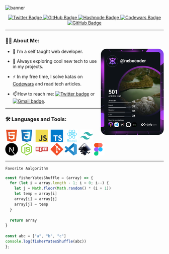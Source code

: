 ![banner](https://user-images.githubusercontent.com/91620216/194315090-6013c4c9-00a4-427d-97ea-ed3cbfb965da.png)

<div id="header" align="center"> 
  <div id="badges">
    <a href="https://twitter.com/nebocoder">
      <img src="https://img.shields.io/badge/Twitter-blue?style=for-the-badge&logo=twitter&logoColor=white" alt="Twitter Badge"/>
    </a>
    <a href="mailto:nebocoder@gmail.com">
      <img src="https://img.shields.io/badge/Email-red?style=for-the-badge&logo=gmail&logoColor=white" alt="GitHub Badge"/>
    </a>
    <a href="https://hashnode.com/@nebocoder">
      <img src="https://img.shields.io/badge/Hashnode-white?style=for-the-badge&logo=hashnode&logoColor=blue" alt="Hashnode Badge"/>
    </a>
    <a href="https://www.codewars.com/users/nebocoder">
      <img src="https://img.shields.io/badge/Codewars-red?style=for-the-badge&logo=codewars&logoColor=black" alt="Codewars Badge"/>
    </a>
    <a href="https://github.com/nebocoder">
      <img src="https://img.shields.io/badge/Github-black?style=for-the-badge&logo=github&logoColor=white" alt="GitHub Badge"/>
    </a>
  </div>
</div>

---

### 👨‍💻 About Me:
  <img src="https://github.com/nebocoder/nebocoder/blob/main/devcard.svg" width="200" alt="nebocoders's Dev Card" align="right"/>

- :telescope: I’m a self taught web developer.

- :seedling: Always exploring cool new tech to use in my projects.

- :zap: In my free time, I solve katas on [Codewars](https://www.codewars.com) and read tech articles.

- :mailbox:How to reach me: [![Twitter badge](https://img.shields.io/badge/nebocoder-blue?style=flat&logo=twitter&logoColor=white)](https://twitter.com/nebocoder) or [![Gmail badge](https://img.shields.io/badge/nebocoder@gmail.com-red?style=flat&logo=Gmail&logoColor=white)](mailto:nebocoder@gmail.com).

---

### :hammer_and_wrench: Languages and Tools:
<div>
  <img src="https://github.com/devicons/devicon/blob/master/icons/html5/html5-original.svg" title="HTML5" alt="HTML" width="40" height="40"/>&nbsp;
  <img src="https://github.com/devicons/devicon/blob/master/icons/css3/css3-original.svg"  title="CSS3" alt="CSS" width="40" height="40"/>&nbsp;
  <img src="https://github.com/devicons/devicon/blob/master/icons/javascript/javascript-original.svg" title="JavaScript" alt="JavaScript" width="40" height="40"/>&nbsp;  
  <img src="https://github.com/devicons/devicon/blob/master/icons/typescript/typescript-original.svg" title=TypeScript" alt="TypeScript" width="40 height="40"/>&nbsp;
  <img src="https://github.com/devicons/devicon/blob/master/icons/react/react-original-wordmark.svg" title="React" alt="React" width="40" height="40"/>&nbsp;
  <img src="https://github.com/devicons/devicon/blob/master/icons/tailwindcss/tailwindcss-plain.svg" title="Tailwind" alt="Tailwind" width="40" height="40"/>&nbsp;
  <img src="https://github.com/devicons/devicon/blob/master/icons/nextjs/nextjs-original.svg" title="Next" alt="Next" width="40" height="40"/>&nbsp;
  <img src="https://github.com/devicons/devicon/blob/master/icons/nodejs/nodejs-original.svg" title="NodeJS" alt="NodeJS" width="40" height="40"/>&nbsp;
  <img src="https://github.com/devicons/devicon/blob/master/icons/npm/npm-original-wordmark.svg" title="npm" alt="npm" width="40" height="40"/>&nbsp;
  <img src="https://github.com/devicons/devicon/blob/master/icons/git/git-original.svg" title="Git" alt="Git" width="40" height="40"/>
  <img src="https://github.com/devicons/devicon/blob/master/icons/vscode/vscode-original.svg" title="VSCode" alt="VScode" width="40" height="40"/>
  <img src="https://github.com/devicons/devicon/blob/master/icons/inkscape/inkscape-original.svg" title="Inkscape" alt="Inkscape" width="40" height="40"/>
  <img src="https://github.com/devicons/devicon/blob/master/icons/figma/figma-original.svg" title="Figma" alt="Figma" width="40" height="40"/>
</div>

---

```
Favorite Aalgorithm
```
```javascript
const fisherYatesShuffle = (array) => {
  for (let i = array.length - 1; i > 0; i--) {
    let j = Math.floor(Math.random() * (i + 1))
    let temp = array[i]
    array[i] = array[j]
    array[j] = temp
  }

  return array
}

const abc = ["a", "b", "c"]
console.log(fisherYatesShuffle(abc))    
};
```
